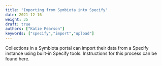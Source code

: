 ```yaml
---
title: "Importing from Symbiota into Specify"
date: 2021-12-16
weight: 35
draft: true
authors: ["Katie Pearson"]
keywords: ["specify","import","upload"]
---
```


Collections in a Symbiota portal can import their data from a Specify instance using built-in Specify tools. Instructions for this process can be found here.
